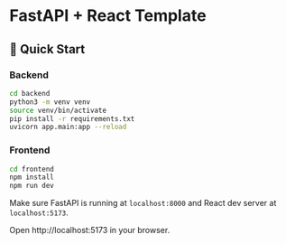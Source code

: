 # FastAPI + React Template

## 🚀 Quick Start

### Backend
```bash
cd backend
python3 -m venv venv
source venv/bin/activate
pip install -r requirements.txt
uvicorn app.main:app --reload
```

### Frontend
```bash
cd frontend
npm install
npm run dev
```

Make sure FastAPI is running at `localhost:8000` and React dev server at `localhost:5173`.

Open http://localhost:5173 in your browser.
